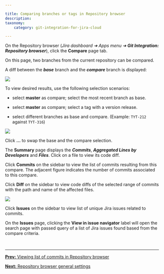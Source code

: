 ```yaml
---

title: Comparing branches or tags in Repository browser
description:
taxonomy:
    category: git-integration-for-jira-cloud

---
```


On the Repository browser (_Jira dashboard ➜ Apps menu ➜ **Git Integration: Repository browser**_), click the **Compare** page tab.

On this page, two branches from the current repository can be compared.

A diff between the _**base**_ branch and the _**compare**_ branch is displayed:

![](/wp-content/uploads/gij-gitcloud-repo-browser-page-compare-view.png)

To view desired results, use the following selection scenarios:

*   select **master** as compare; select the most recent branch as base.

*   select **master** as compare; select a tag with a version release.

*   select different branches as base and compare. (Example: `TYT-212` against `TYT-316`)

![](/wp-content/uploads/gij-gitcloud-repo-browser-compare-view-swap.png)

Click **…** to swap the base and the compare selection.

The **Summary** page displays the _**Commits**_, _**Aggregated Lines by Developers**_ and _**Files**_. Click on a file to view its code diff.

Click **Commits** on the sidebar to view the list of commits resulting from this compare. The adjacent figure indicates the number of commits associated to this compare.

Click **Diff** on the sidebar to view code diffs of the selected range of commits with the path and name of the affected files.

![](/wp-content/uploads/gij-gitcloud-repo-browser-page-compare-isues-view.png)

Click **Issues** on the sidebar to view list of unique Jira issues related to commits.

On the **Issues** page, clicking the **View in issue navigator** label will open the search page with passed query of a list of Jira issues found based from the compare criteria.

&nbsp;
* * *

[**Prev:** Viewing list of commits in Repository browser](/git-integration-for-jira-cloud/viewing-list-of-commits-in-repository-browser-gij-cloud/)

[**Next:** Repository browser general settings](/git-integration-for-jira-cloud/repository-browser-general-settings-gij-cloud/)

